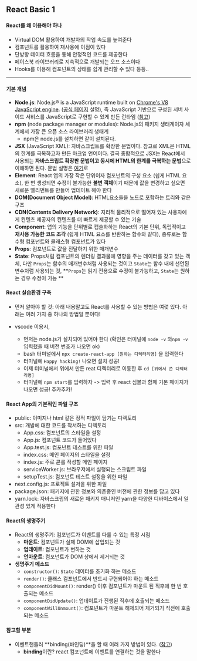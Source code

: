 ## React Basic 1

#### React를 왜 이용해야 하나 

- Virtual DOM 활용하여 개발자의 작업 속도를 높여준다
- 컴포넌트를 활용하여 재사용에 이점이 있다
- 단방향 데이터 흐름을 통해 안정적인 코드를 제공한다
- 페이스북 라이브러리로 지속적으로 개발되는 오프 소스이다
- Hooks를 이용해 컴포넌트의 상태를 쉽게 관리할 수 있다 등등..

---

#### 기본 개념

- **Node.js**: Node.js® is a JavaScript runtime built on [Chrome's V8 JavaScript engine](https://v8.dev/). ([공식 페이지](https://nodejs.org/en/) 설명), 즉 JavaScript 기반으로 구성된 서버 사이드 서비스를 JavaScript로 구현할 수 있게 만든 런타임 ([참고](https://kdydesign.github.io/2017/07/15/nodejs-npm-tutorial/))
- **npm** (node package manager or modules): Node.js의 패키지 생태계이자 세계에서 가장 큰 오픈 소스 라이브러리 생태계
  - npm은 node.js를 설치하면 같이 설치된다. 
- **JSX** (JavaScript XML): 자바스크립트를 확장한 문법이다. 참고로 XML은 HTML의 한계를 극복하고자 만든 마크업 언어이다. 결국 종합적으로 JSX는 React에서 사용되는 **자바스크립트 확장판 문법이고 동시에 HTML의 한계를 극복하는 문법**으로 이해하면 된다. 문법 설명은 [여기](https://ko.reactjs.org/docs/introducing-jsx.html)로
- **Element**: React 앱의 가장 작은 단위이자 컴포넌트의 구성 요소 (쉽게 HTML 요소), 한 번 생성되면 수정이 불가능한 **불변 객체**이기 때문에 값을 변경하고 싶으면 새로운 엘리먼트를 만들어 업데이트 해야 한다
- **DOM(Document Object Model)**: HTML요소들을 노드로 포함하는 트리와 같은 구조
- **CDN(Contents Delivery Network)**:  지리적 물리적으로 떨어져 있는 사용자에게 컨텐츠 제공자의 컨텐츠를 더 빠르게 제공할 수 있는 기술
- **Component**: 앱의 기능을 단위별로 캡슐화하는 React의 기본 단위, 독립적이고 **재사용 가능한 코드 조각** (쉽게 HTML 요소를 반환하는 함수와 같다), 종류로는 함수형 컴포넌트와 클래스형 컴포넌트가 있다
- **Props**: 컴포넌트로 값을 전달하기 위한 매개변수
- **State**: Props처럼 컴포넌트의 렌더링 결과물에 영향을 주는 데이터를 갖고 있는 객체, 다만 `Props`는 함수의 매개변수처럼 사용되는 것이고 `State`는 함수 내에 선언된 변수처럼 사용되는 것, **`Props`는 읽기 전용으로 수정이 불가능하고, `State`는 원하는 경우 수정이 가능 **

#### React 실습환경 구축

- 먼저 알아야 할 것: 아래 내용말고도 React를 사용할 수 있는 방법은 여럿 있다. 아래는 여러 가지 중 하나의 방법일 뿐이다!

- vscode 이용시,
  - 먼저는 node.js가 설치되어 있어야 한다 (확인은 터미널에 `node -v`  와`npm -v` 입력했을 때 버전 번호가 나오면 ok) 
  - bash 터미널에서 `npx create-react-app [원하는 디렉터리명]` 을 입력한다 
  - 터미널에 `Happy hacking!` 나오면 설치 성공!
  - 이제 터미널에서 위에서 만든 reat 디렉터리로 이동한 후 `cd [위에서 쓴 디렉터리명]`  
  - 터미널에 `npm start`를 입력하자 -> 입력 후 react 심볼과 함께 기본 페이지가 나오면 성공! 추카추카! 

#### React App의 기본적인 파일 구조

- public: 이미지나 html 같은 정적 파일이 담기는 디렉토리
- src: 개발에 대한 코드를 작서하는 디렉토리
  - App.css: 컴포넌트의 스타일을 설정
  - App.js: 컴포넌트 코드가 들어있다
  - App.test.js: 컴포넌트 테스트를 위한 파일
  - index.css: 메인 페이지의 스타일을 설정
  - index.js: 주로 콛를 작성할 메인 페이지
  - serviceWorker.js: 브라우저에서 실행되는 스크립트 파일
  - setupTest.js: 컴포넌트 테스트 설정을 위한 파일
- next.config.js: 프로젝트 설저을 위한 파일
- package.json: 패키지에 관한 정보와 의존중인 버전에 관한 정보를 담고 있다
- yarn.lock: 자바스크립의 새로운 패키지 매니저인 yarn을 다양한 디바이스에서 일관성 있게 적용한다

#### React의 생명주기

- React의 생명주기: 컴포넌트가 이벤트를 다룰 수 있는 특정 시점
  - **마운트**: 컴포넌트가 실제 DOM에 삽입되는 것
  - **업데이트**: 컴포넌트가 변하는 것
  - **언마운트**: 컴포넌트가 DOM 상에서 제거되는 것
- **생명주기 메소드**
  - `constructor()`: `State` 데이터를 초기화 하는 메소드
  - `render()`: 클래스 컴포넌트에서 반드시 구현되어야 하는 메소드
  - `componentDidMount()`: render() 이후 컴포넌트가 마운트 된 직후에 한 번 호출되는 메소드
  - `componentDidUpdate()`: 업데이트가 진행된 직후에 호출되는 메소드
  - `componentWillUnmount()`: 컴포넌트가 마운트 해제되어 제거되기 직전에 호출되는 메소드

#### 참고할 부분

- 이벤트핸들러 **binding(바인딩)**을 할 때 여러 가지 방법이 있다. ([참고](https://stackoverflow.com/questions/47921276/react-event-without-binding-this/47922212))
  - **binding**이란?  react 컴포넌트에 이벤트를 연결하는 것을 말한다


